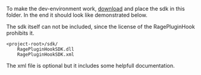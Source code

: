 To make the dev-environment work, [download](https://ragepluginhook.net/)
and place the sdk in this folder. In the end it should look like demonstrated below.

The sdk itself can not be included, since the license of the RagePluginHook prohibits it.

```
<project-root>/sdk/
	RagePluginHookSDK.dll
	RagePluginHookSDK.xml
```

The xml file is optional but it includes some helpfull documentation.
